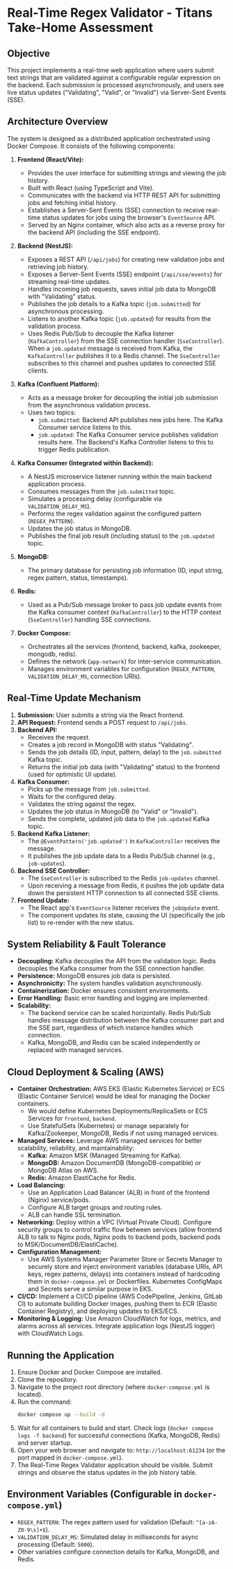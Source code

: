 # Real-Time Regex Validator - Titans Take-Home Assessment

## Objective

This project implements a real-time web application where users submit text strings that are validated against a configurable regular expression on the backend. Each submission is processed asynchronously, and users see live status updates ("Validating", "Valid", or "Invalid") via Server-Sent Events (SSE).

## Architecture Overview

The system is designed as a distributed application orchestrated using Docker Compose. It consists of the following components:

1.  **Frontend (React/Vite):**
    *   Provides the user interface for submitting strings and viewing the job history.
    *   Built with React (using TypeScript and Vite).
    *   Communicates with the backend via HTTP REST API for submitting jobs and fetching initial history.
    *   Establishes a Server-Sent Events (SSE) connection to receive real-time status updates for jobs using the browser's `EventSource` API.
    *   Served by an Nginx container, which also acts as a reverse proxy for the backend API (including the SSE endpoint).

2.  **Backend (NestJS):**
    *   Exposes a REST API (`/api/jobs`) for creating new validation jobs and retrieving job history.
    *   Exposes a Server-Sent Events (SSE) endpoint (`/api/sse/events`) for streaming real-time updates.
    *   Handles incoming job requests, saves initial job data to MongoDB with "Validating" status.
    *   Publishes the job details to a Kafka topic (`job.submitted`) for asynchronous processing.
    *   Listens to another Kafka topic (`job.updated`) for results from the validation process.
    *   Uses Redis Pub/Sub to decouple the Kafka listener (`KafkaController`) from the SSE connection handler (`SseController`). When a `job.updated` message is received from Kafka, the `KafkaController` publishes it to a Redis channel. The `SseController` subscribes to this channel and pushes updates to connected SSE clients.

3.  **Kafka (Confluent Platform):**
    *   Acts as a message broker for decoupling the initial job submission from the asynchronous validation process.
    *   Uses two topics:
        *   `job.submitted`: Backend API publishes new jobs here. The Kafka Consumer service listens to this.
        *   `job.updated`: The Kafka Consumer service publishes validation results here. The Backend's Kafka Controller listens to this to trigger Redis publication.

4.  **Kafka Consumer (Integrated within Backend):**
    *   A NestJS microservice listener running within the main backend application process.
    *   Consumes messages from the `job.submitted` topic.
    *   Simulates a processing delay (configurable via `VALIDATION_DELAY_MS`).
    *   Performs the regex validation against the configured pattern (`REGEX_PATTERN`).
    *   Updates the job status in MongoDB.
    *   Publishes the final job result (including status) to the `job.updated` topic.

5.  **MongoDB:**
    *   The primary database for persisting job information (ID, input string, regex pattern, status, timestamps).

6.  **Redis:**
    *   Used as a Pub/Sub message broker to pass job update events from the Kafka consumer context (`KafkaController`) to the HTTP context (`SseController`) handling SSE connections.

7.  **Docker Compose:**
    *   Orchestrates all the services (frontend, backend, kafka, zookeeper, mongodb, redis).
    *   Defines the network (`app-network`) for inter-service communication.
    *   Manages environment variables for configuration (`REGEX_PATTERN`, `VALIDATION_DELAY_MS`, connection URIs).

## Real-Time Update Mechanism

1.  **Submission:** User submits a string via the React frontend.
2.  **API Request:** Frontend sends a POST request to `/api/jobs`.
3.  **Backend API:**
    *   Receives the request.
    *   Creates a job record in MongoDB with status "Validating".
    *   Sends the job details (ID, input, pattern, delay) to the `job.submitted` Kafka topic.
    *   Returns the initial job data (with "Validating" status) to the frontend (used for optimistic UI update).
4.  **Kafka Consumer:**
    *   Picks up the message from `job.submitted`.
    *   Waits for the configured delay.
    *   Validates the string against the regex.
    *   Updates the job status in MongoDB (to "Valid" or "Invalid").
    *   Sends the complete, updated job data to the `job.updated` Kafka topic.
5.  **Backend Kafka Listener:**
    *   The `@EventPattern('job.updated')` in `KafkaController` receives the message.
    *   It publishes the job update data to a Redis Pub/Sub channel (e.g., `job-updates`).
6.  **Backend SSE Controller:**
    *   The `SseController` is subscribed to the Redis `job-updates` channel.
    *   Upon receiving a message from Redis, it pushes the job update data down the persistent HTTP connection to all connected SSE clients.
7.  **Frontend Update:**
    *   The React app's `EventSource` listener receives the `jobUpdate` event.
    *   The component updates its state, causing the UI (specifically the job list) to re-render with the new status.

## System Reliability & Fault Tolerance

*   **Decoupling:** Kafka decouples the API from the validation logic. Redis decouples the Kafka consumer from the SSE connection handler.
*   **Persistence:** MongoDB ensures job data is persisted.
*   **Asynchronicity:** The system handles validation asynchronously.
*   **Containerization:** Docker ensures consistent environments.
*   **Error Handling:** Basic error handling and logging are implemented.
*   **Scalability:**
    *   The backend service can be scaled horizontally. Redis Pub/Sub handles message distribution between the Kafka consumer part and the SSE part, regardless of which instance handles which connection.
    *   Kafka, MongoDB, and Redis can be scaled independently or replaced with managed services.

## Cloud Deployment & Scaling (AWS)

*   **Container Orchestration:** AWS EKS (Elastic Kubernetes Service) or ECS (Elastic Container Service) would be ideal for managing the Docker containers.
    *   We would define Kubernetes Deployments/ReplicaSets or ECS Services for `frontend`, `backend`.
    *   Use StatefulSets (Kubernetes) or manage separately for Kafka/Zookeeper, MongoDB, Redis if not using managed services.
*   **Managed Services:** Leverage AWS managed services for better scalability, reliability, and maintainability:
    *   **Kafka:** Amazon MSK (Managed Streaming for Kafka).
    *   **MongoDB:** Amazon DocumentDB (MongoDB-compatible) or MongoDB Atlas on AWS.
    *   **Redis:** Amazon ElastiCache for Redis.
*   **Load Balancing:**
    *   Use an Application Load Balancer (ALB) in front of the frontend (Nginx) service/pods.
    *   Configure ALB target groups and routing rules.
    *   ALB can handle SSL termination.
*   **Networking:** Deploy within a VPC (Virtual Private Cloud). Configure security groups to control traffic flow between services (allow frontend ALB to talk to Nginx pods, Nginx pods to backend pods, backend pods to MSK/DocumentDB/ElastiCache).
*   **Configuration Management:**
    *   Use AWS Systems Manager Parameter Store or Secrets Manager to securely store and inject environment variables (database URIs, API keys, regex patterns, delays) into containers instead of hardcoding them in `docker-compose.yml` or Dockerfiles. Kubernetes ConfigMaps and Secrets serve a similar purpose in EKS.
*   **CI/CD:** Implement a CI/CD pipeline (AWS CodePipeline, Jenkins, GitLab CI) to automate building Docker images, pushing them to ECR (Elastic Container Registry), and deploying updates to EKS/ECS.
*   **Monitoring & Logging:** Use Amazon CloudWatch for logs, metrics, and alarms across all services. Integrate application logs (NestJS logger) with CloudWatch Logs.

## Running the Application

1.  Ensure Docker and Docker Compose are installed.
2.  Clone the repository.
3.  Navigate to the project root directory (where `docker-compose.yml` is located).
4.  Run the command:
    ```bash
    docker compose up --build -d
    ```
5.  Wait for all containers to build and start. Check logs (`docker compose logs -f backend`) for successful connections (Kafka, MongoDB, Redis) and server startup.
6.  Open your web browser and navigate to: `http://localhost:61234` (or the port mapped in `docker-compose.yml`).
7.  The Real-Time Regex Validator application should be visible. Submit strings and observe the status updates in the job history table.

## Environment Variables (Configurable in `docker-compose.yml`)

*   `REGEX_PATTERN`: The regex pattern used for validation (Default: `^[a-zA-Z0-9\s]+$`).
*   `VALIDATION_DELAY_MS`: Simulated delay in milliseconds for async processing (Default: `5000`).
*   Other variables configure connection details for Kafka, MongoDB, and Redis.

